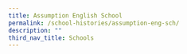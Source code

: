 ```yaml
---
title: Assumption English School
permalink: /school-histories/assumption-eng-sch/
description: ""
third_nav_title: Schools
---
```


